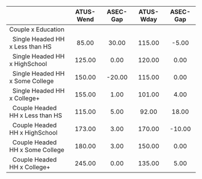 
|                      |    ATUS-Wend |     ASEC-Gap |    ATUS-Wday |     ASEC-Gap |
| -------------------- | :----------: | :----------: | :----------: | :----------: |
| Couple x Education   |              |              |              |              |
| &nbsp;&nbsp;Single Headed HH x Less than HS |        85.00 |        30.00 |       115.00 |        -5.00 |
| &nbsp;&nbsp;Single Headed HH x HighSchool |       125.00 |         0.00 |       120.00 |         0.00 |
| &nbsp;&nbsp;Single Headed HH x Some College |       150.00 |       -20.00 |       115.00 |         0.00 |
| &nbsp;&nbsp;Single Headed HH x College+ |       155.00 |         1.00 |       101.00 |         4.00 |
| &nbsp;&nbsp;Couple Headed HH x Less than HS |       115.00 |         5.00 |        92.00 |        18.00 |
| &nbsp;&nbsp;Couple Headed HH x HighSchool |       173.00 |         3.00 |       170.00 |       -10.00 |
| &nbsp;&nbsp;Couple Headed HH x Some College |       180.00 |         3.00 |       150.00 |         0.00 |
| &nbsp;&nbsp;Couple Headed HH x College+ |       245.00 |         0.00 |       135.00 |         5.00 |

